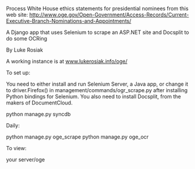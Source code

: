 Process White House ethics statements for presidential nominees from this web site: http://www.oge.gov/Open-Government/Access-Records/Current-Executive-Branch-Nominations-and-Appointments/

A Django app that uses Selenium to scrape an ASP.NET site and Docsplit to do some OCRing

By Luke Rosiak 

A working instance is at www.lukerosiak.info/oge/


To set up:

You need to either install and run Selenium Server, a Java app, or change it to driver.Firefox() in management/commands/ogr_scrape.py after installing Python bindings for Selenium. You also need to install Docsplit, from the makers of DocumentCloud.

python manage.py syncdb

Daily:

python manage.py oge_scrape
python manage.py oge_ocr 

To view:

your server/oge
